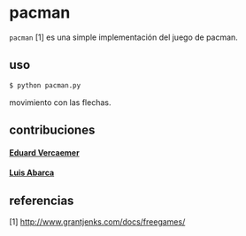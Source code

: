 # pacman

`pacman` [1] es una simple implementación del juego de pacman.

## uso

```sh
$ python pacman.py
```

movimiento con las flechas.

## contribuciones

#### [Eduard Vercaemer](https://github.com/eduardvercaemer)

#### [Luis Abarca](https://github.com/Luisabarca10)


## referencias

[1] http://www.grantjenks.com/docs/freegames/
